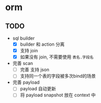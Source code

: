 
# orm

## TODO
- sql builder
    - [x] builder 和 action 分离
    - [x] 支持 join
    - [x] 如果没有 join, 不需要使用 `表名.字段名`
- 完善 scan
    - [ ] 完善 支持 json
    - [ ] 支持同一个表的字段被多次bind的场景
- 完善 payload
    - [ ] payload 自动更新
    - [ ] 将 payload snapshot 放在 context 中
